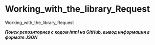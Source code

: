 # Working_with_the_library_Request
 Working_with_the_library_Request

***Поиск репозиториев с кодом html на GitHub, вывод информации в формате JSON***
